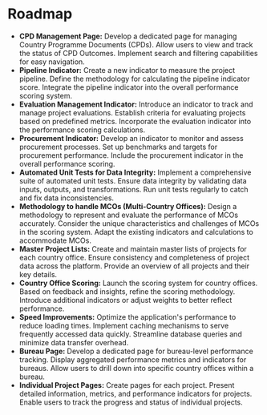 # Roadmap

* **CPD Management Page:** Develop a dedicated page for managing Country Programme Documents (CPDs). Allow users to view and track the status of CPD Outcomes. Implement search and filtering capabilities for easy navigation.
* **Pipeline Indicator:** Create a new indicator to measure the project pipeline. Define the methodology for calculating the pipeline indicator score. Integrate the pipeline indicator into the overall performance scoring system.
* **Evaluation Management Indicator:** Introduce an indicator to track and manage project evaluations. Establish criteria for evaluating projects based on predefined metrics. Incorporate the evaluation indicator into the performance scoring calculations.
* **Procurement Indicator:** Develop an indicator to monitor and assess procurement processes. Set up benchmarks and targets for procurement performance. Include the procurement indicator in the overall performance scoring.
* **Automated Unit Tests for Data Integrity:** Implement a comprehensive suite of automated unit tests. Ensure data integrity by validating data inputs, outputs, and transformations. Run unit tests regularly to catch and fix data inconsistencies.
* **Methodology to handle MCOs (Multi-Country Offices):** Design a methodology to represent and evaluate the performance of MCOs accurately. Consider the unique characteristics and challenges of MCOs in the scoring system. Adapt the existing indicators and calculations to accommodate MCOs.
* **Master Project Lists:** Create and maintain master lists of projects for each country office. Ensure consistency and completeness of project data across the platform. Provide an overview of all projects and their key details.
* **Country Office Scoring:** Launch the scoring system for country offices. Based on feedback and insights, refine the scoring methodology. Introduce additional indicators or adjust weights to better reflect performance.
* **Speed Improvements:** Optimize the application's performance to reduce loading times. Implement caching mechanisms to serve frequently accessed data quickly. Streamline database queries and minimize data transfer overhead.
* **Bureau Page:** Develop a dedicated page for bureau-level performance tracking. Display aggregated performance metrics and indicators for bureaus. Allow users to drill down into specific country offices within a bureau.
* **Individual Project Pages:** Create pages for each project. Present detailed information, metrics, and performance indicators for projects. Enable users to track the progress and status of individual projects.

